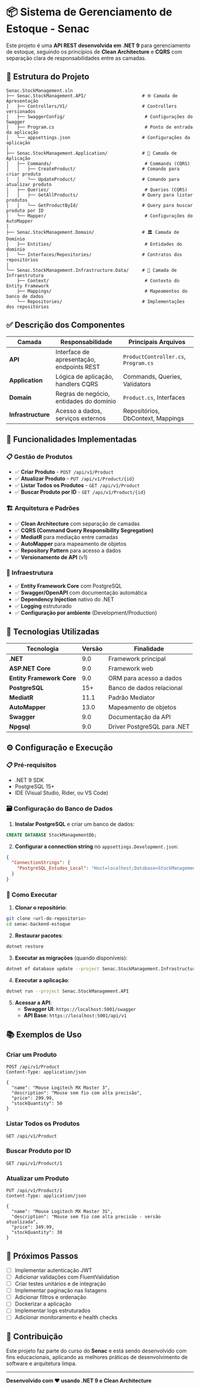 # 📦 Sistema de Gerenciamento de Estoque - Senac

Este projeto é uma **API REST desenvolvida em .NET 9** para gerenciamento de estoque, seguindo os princípios de **Clean Architecture** e **CQRS** com separação clara de responsabilidades entre as camadas.

## 🔖 Estrutura do Projeto

```plaintext
Senac.StockManagement.sln
├── Senac.StockManagement.API/                     # 🌐 Camada de Apresentação
│   ├── Controllers/V1/                            # Controllers versionados
│   ├── SwaggerConfig/                              # Configurações do Swagger
│   ├── Program.cs                                  # Ponto de entrada da aplicação
│   └── appsettings.json                           # Configurações da aplicação
│
├── Senac.StockManagement.Application/             # 🎯 Camada de Aplicação
│   ├── Commands/                                   # Commands (CQRS)
│   │   ├── CreateProduct/                         # Comando para criar produto
│   │   └── UpdateProduct/                         # Comando para atualizar produto
│   ├── Queries/                                    # Queries (CQRS)
│   │   ├── GetAllProducts/                        # Query para listar produtos
│   │   └── GetProductById/                        # Query para buscar produto por ID
│   └── Mapper/                                     # Configurações do AutoMapper
│
├── Senac.StockManagement.Domain/                  # 🏛️ Camada de Domínio
│   ├── Entities/                                   # Entidades do domínio
│   └── Interfaces/Repositories/                   # Contratos dos repositórios
│
└── Senac.StockManagement.Infrastructure.Data/     # 🔧 Camada de Infraestrutura
    ├── Context/                                    # Contexto do Entity Framework
    ├── Mappings/                                   # Mapeamentos do banco de dados
    └── Repositories/                              # Implementações dos repositórios
```

## ✅ Descrição dos Componentes

| Camada | Responsabilidade | Principais Arquivos |
|--------|------------------|-------------------|
| **API** | Interface de apresentação, endpoints REST | `ProductController.cs`, `Program.cs` |
| **Application** | Lógica de aplicação, handlers CQRS | Commands, Queries, Validators |
| **Domain** | Regras de negócio, entidades do domínio | `Product.cs`, Interfaces |
| **Infrastructure** | Acesso a dados, serviços externos | Repositórios, DbContext, Mappings |

## 🚀 Funcionalidades Implementadas

### 📋 Gestão de Produtos
- ✅ **Criar Produto** - `POST /api/v1/Product`
- ✅ **Atualizar Produto** - `PUT /api/v1/Product/{id}`
- ✅ **Listar Todos os Produtos** - `GET /api/v1/Product`
- ✅ **Buscar Produto por ID** - `GET /api/v1/Product/{id}`

### 🏗️ Arquitetura e Padrões
- ✅ **Clean Architecture** com separação de camadas
- ✅ **CQRS (Command Query Responsibility Segregation)**
- ✅ **MediatR** para mediação entre camadas
- ✅ **AutoMapper** para mapeamento de objetos
- ✅ **Repository Pattern** para acesso a dados
- ✅ **Versionamento de API** (v1)

### 🔧 Infraestrutura
- ✅ **Entity Framework Core** com PostgreSQL
- ✅ **Swagger/OpenAPI** com documentação automática
- ✅ **Dependency Injection** nativo do .NET
- ✅ **Logging** estruturado
- ✅ **Configuração por ambiente** (Development/Production)

## 📌 Tecnologias Utilizadas

| Tecnologia | Versão | Finalidade |
|------------|--------|------------|
| **.NET** | 9.0 | Framework principal |
| **ASP.NET Core** | 9.0 | Framework web |
| **Entity Framework Core** | 9.0 | ORM para acesso a dados |
| **PostgreSQL** | 15+ | Banco de dados relacional |
| **MediatR** | 11.1 | Padrão Mediator |
| **AutoMapper** | 13.0 | Mapeamento de objetos |
| **Swagger** | 9.0 | Documentação da API |
| **Npgsql** | 9.0 | Driver PostgreSQL para .NET |

## ⚙️ Configuração e Execução

### 📋 Pré-requisitos
- .NET 9 SDK
- PostgreSQL 15+
- IDE (Visual Studio, Rider, ou VS Code)

### 🗃️ Configuração do Banco de Dados

1. **Instalar PostgreSQL** e criar um banco de dados:
```sql
CREATE DATABASE StockManagementDb;
```

2. **Configurar a connection string** no `appsettings.Development.json`:
```json
{
  "ConnectionStrings": {
    "PostgreSQL_Estudos_Local": "Host=localhost;Database=StockManagementDb;Username=postgres;Password=sua_senha;Port=5432"
  }
}
```

### 🚀 Como Executar

1. **Clonar o repositório**:
```bash
git clone <url-do-repositorio>
cd senac-backend-estoque
```

2. **Restaurar pacotes**:
```bash
dotnet restore
```

3. **Executar as migrações** (quando disponíveis):
```bash
dotnet ef database update --project Senac.StockManagement.Infrastructure.Data --startup-project Senac.StockManagement.API
```

4. **Executar a aplicação**:
```bash
dotnet run --project Senac.StockManagement.API
```

5. **Acessar a API**:
   - **Swagger UI**: `https://localhost:5001/swagger`
   - **API Base**: `https://localhost:5001/api/v1`

## 📚 Exemplos de Uso

### Criar um Produto
```http
POST /api/v1/Product
Content-Type: application/json

{
  "name": "Mouse Logitech MX Master 3",
  "description": "Mouse sem fio com alta precisão",
  "price": 299.99,
  "stockQuantity": 50
}
```

### Listar Todos os Produtos
```http
GET /api/v1/Product
```

### Buscar Produto por ID
```http
GET /api/v1/Product/1
```

### Atualizar um Produto
```http
PUT /api/v1/Product/1
Content-Type: application/json

{
  "name": "Mouse Logitech MX Master 3S",
  "description": "Mouse sem fio com alta precisão - versão atualizada",
  "price": 349.99,
  "stockQuantity": 30
}
```

## 🔮 Próximos Passos

- [ ] Implementar autenticação JWT
- [ ] Adicionar validações com FluentValidation
- [ ] Criar testes unitários e de integração
- [ ] Implementar paginação nas listagens
- [ ] Adicionar filtros e ordenação
- [ ] Dockerizar a aplicação
- [ ] Implementar logs estruturados
- [ ] Adicionar monitoramento e health checks

## 👥 Contribuição

Este projeto faz parte do curso do **Senac** e está sendo desenvolvido com fins educacionais, aplicando as melhores práticas de desenvolvimento de software e arquitetura limpa.

---

**Desenvolvido com ❤️ usando .NET 9 e Clean Architecture**

